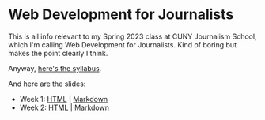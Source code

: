# Web Development for Journalists

This is all info relevant to my Spring 2023 class at CUNY Journalism School, which I'm calling Web Development for Journalists. Kind of boring but makes the point clearly I think.

Anyway, [here's the syllabus](SYLLABUS.md).

And here are the slides:

- Week 1: [HTML](slides/html/week-1.html) | [Markdown](slides/markdown/week-1.md)
- Week 2: [HTML](slides/html/week-2.html) | [Markdown](slides/markdown/week-2.md)
